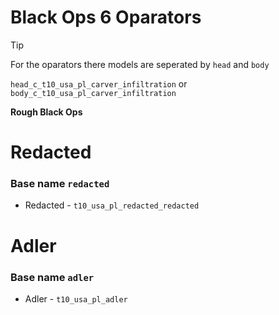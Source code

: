# Black Ops 6 Oparators  
> [!TIP]
> For the oparators there models are seperated by `head` and `body`
>
> 
> `head_c_t10_usa_pl_carver_infiltration` or `body_c_t10_usa_pl_carver_infiltration`



**Rough Black Ops**



# Redacted
### Base name `redacted`
- Redacted  - `t10_usa_pl_redacted_redacted`


# Adler  
### Base name `adler`
- Adler - `t10_usa_pl_adler`
